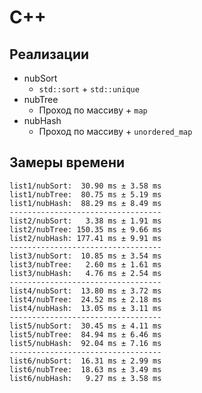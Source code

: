 # C++

## Реализации
* nubSort
  * `std::sort` + `std::unique`
* nubTree
  * Проход по массиву + `map`
* nubHash
  * Проход по массиву + `unordered_map`

## Замеры времени 
```
list1/nubSort:  30.90 ms ± 3.58 ms
list1/nubTree:  80.75 ms ± 5.19 ms
list1/nubHash:  88.29 ms ± 8.49 ms
----------------------------------
list2/nubSort:   3.38 ms ± 1.91 ms
list2/nubTree: 150.35 ms ± 9.66 ms
list2/nubHash: 177.41 ms ± 9.91 ms
----------------------------------
list3/nubSort:  10.85 ms ± 3.54 ms
list3/nubTree:   2.60 ms ± 1.61 ms
list3/nubHash:   4.76 ms ± 2.54 ms
----------------------------------
list4/nubSort:  13.80 ms ± 3.72 ms
list4/nubTree:  24.52 ms ± 2.18 ms
list4/nubHash:  13.05 ms ± 3.11 ms
----------------------------------
list5/nubSort:  30.45 ms ± 4.11 ms
list5/nubTree:  84.94 ms ± 6.46 ms
list5/nubHash:  92.04 ms ± 7.16 ms
----------------------------------
list6/nubSort:  16.31 ms ± 2.99 ms
list6/nubTree:  18.63 ms ± 3.49 ms
list6/nubHash:   9.27 ms ± 3.58 ms
```